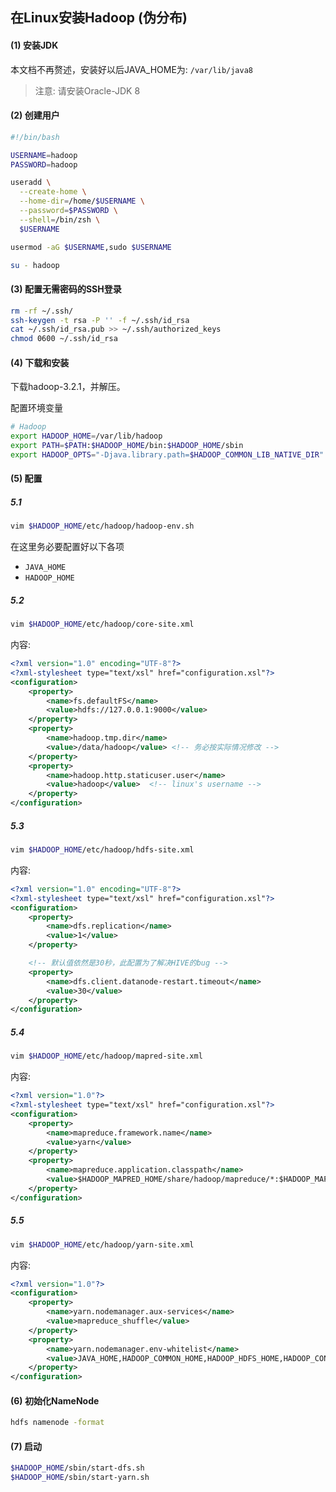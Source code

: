 ## 在Linux安装Hadoop (伪分布)

#### (1) 安装JDK

本文档不再赘述，安装好以后JAVA_HOME为: `/var/lib/java8`

> 注意: 请安装Oracle-JDK 8

#### (2) 创建用户

```bash
#!/bin/bash

USERNAME=hadoop
PASSWORD=hadoop

useradd \
  --create-home \
  --home-dir=/home/$USERNAME \
  --password=$PASSWORD \
  --shell=/bin/zsh \
  $USERNAME

usermod -aG $USERNAME,sudo $USERNAME
```

```bash
su - hadoop
```

#### (3) 配置无需密码的SSH登录

```bash
rm -rf ~/.ssh/
ssh-keygen -t rsa -P '' -f ~/.ssh/id_rsa
cat ~/.ssh/id_rsa.pub >> ~/.ssh/authorized_keys
chmod 0600 ~/.ssh/id_rsa
```

#### (4) 下载和安装

下载hadoop-3.2.1，并解压。

配置环境变量

```bash
# Hadoop
export HADOOP_HOME=/var/lib/hadoop
export PATH=$PATH:$HADOOP_HOME/bin:$HADOOP_HOME/sbin
export HADOOP_OPTS="-Djava.library.path=$HADOOP_COMMON_LIB_NATIVE_DIR"
```

#### (5) 配置

##### 5.1 

```bash
vim $HADOOP_HOME/etc/hadoop/hadoop-env.sh
```

在这里务必要配置好以下各项

* `JAVA_HOME`
* `HADOOP_HOME`

##### 5.2

```bash
vim $HADOOP_HOME/etc/hadoop/core-site.xml
```

内容:

```xml
<?xml version="1.0" encoding="UTF-8"?>
<?xml-stylesheet type="text/xsl" href="configuration.xsl"?>
<configuration>
    <property>
        <name>fs.defaultFS</name>
        <value>hdfs://127.0.0.1:9000</value>
    </property>
    <property>
        <name>hadoop.tmp.dir</name>
        <value>/data/hadoop</value> <!-- 务必按实际情况修改 -->
    </property>
    <property>
        <name>hadoop.http.staticuser.user</name>
        <value>hadoop</value>  <!-- linux's username -->
    </property>
</configuration>
```

##### 5.3

```bash
vim $HADOOP_HOME/etc/hadoop/hdfs-site.xml
```

内容:

```xml
<?xml version="1.0" encoding="UTF-8"?>
<?xml-stylesheet type="text/xsl" href="configuration.xsl"?>
<configuration>
    <property>
        <name>dfs.replication</name>
        <value>1</value>
    </property>

    <!-- 默认值依然是30秒，此配置为了解决HIVE的bug -->
    <property>
        <name>dfs.client.datanode-restart.timeout</name>
        <value>30</value>
    </property>
</configuration>
```

##### 5.4

```bash
vim $HADOOP_HOME/etc/hadoop/mapred-site.xml
```

内容:

```xml
<?xml version="1.0"?>
<?xml-stylesheet type="text/xsl" href="configuration.xsl"?>
<configuration>
    <property>
        <name>mapreduce.framework.name</name>
        <value>yarn</value>
    </property>
    <property>
        <name>mapreduce.application.classpath</name>
        <value>$HADOOP_MAPRED_HOME/share/hadoop/mapreduce/*:$HADOOP_MAPRED_HOME/share/hadoop/mapreduce/lib/*</value>
    </property>
</configuration>
```

##### 5.5

```bash
vim $HADOOP_HOME/etc/hadoop/yarn-site.xml
```

内容:

```xml
<?xml version="1.0"?>
<configuration>
    <property>
        <name>yarn.nodemanager.aux-services</name>
        <value>mapreduce_shuffle</value>
    </property>
    <property>
        <name>yarn.nodemanager.env-whitelist</name>
        <value>JAVA_HOME,HADOOP_COMMON_HOME,HADOOP_HDFS_HOME,HADOOP_CONF_DIR,CLASSPATH_PREPEND_DISTCACHE,HADOOP_YARN_HOME,HADOOP_MAPRED_HOME</value>
    </property>
</configuration>
```

#### (6) 初始化NameNode

```bash
hdfs namenode -format
```

#### (7) 启动

```bash
$HADOOP_HOME/sbin/start-dfs.sh
$HADOOP_HOME/sbin/start-yarn.sh
```
